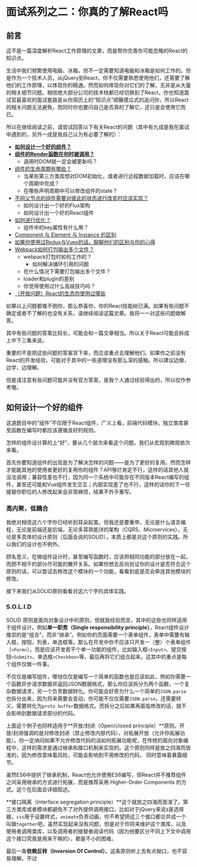 # 面试系列之二：你真的了解React吗

## 前言

这不是一篇深度解析React工作原理的文章，而是帮你完善你可能忽略的React的知识点。

生活中我们频繁使用电脑、冰箱，但不一定需要知道电脑和冰箱是如何工作的。但是作为一个技术人员，从jQuery到React，你不仅需要熟悉使用他们，还需要了解他们的工作原理，以体现你的精通。然而如何体现你对它们的了解，无非是从大量的相关细节问题。相信绝大部分公司的技术栈都已经切换到了React，你也知道面试官最喜欢的面试套路是从你简历上的“知识点”顺藤摸瓜式的追问你，所以React的相关问题无法避免，而同时你也要问自己是否真的了解它，还只是会使用它而已。

所以在继续阅读之前，请尝试回答以下有关React的问题（其中有九成是我在面试中遇到的，另外一成是我自己认为有必要了解的）：

- **[如何设计一个好的组件？](#design_component)**
- **[组件的Render函数在何时被调用？](#when_render_invoked)**
    - 调用时DOM就一定会被更新吗？
- [组件的生命周期有哪些？](#react_lifecircle)
    - 当某些第三方类库想对DOM初始化，或者进行远程数据加载时，应该在哪个周期中完成？
    - 在哪些声明周期中可以修改组件的state？
- [不同父节点的组件需要对彼此的状态进行改变时应该实现？](#component_communication)
    - 如何设计出一个好的Flux架构
    - 如何设计出一个好的React组件
- [如何进行优化？](#component_optimize)
    - 组件中的key属性有什么用？
- [Component 与 Element 与 Instance 的区别](#component_element_diff)
- [如果你使用过Redux与Vuex的话，聊聊他们的区别与你的心得](#flux_vs_vuex)
- [Webpack如何打包输出多个文件？](#about_webpack)
    - webpack打包时如何工作的？
        - 如何解决循环引用的问题
    - 在什么情况下需要打包输出多个文件？
    - loader和plugin的差别
    - 你觉得使用过什么高级技巧吗？
- [（开放问题）React的生态你使用过哪些](#webpack_ecology)

如果以上问题都难不倒你，那么恭喜你，你的React技能树已满。如果有些问题不确定或者不了解的也没有关系，请继续阅读这篇文章。我将一一对这些问题做解答。

其中有些问题的答案比较长，可能会和一篇文章相当。所以关于React可能会拆成上中下三集来说。

重要的不是把这些问题的答案背下来，而应该重点去理解他们。如果你之前没有React的开发经验，可能对于其中的一些道理没有那么深的感触。所以建议边做，边学，边理解。

但是请注意有些问题可能并没有官方答案，是我个人通过经验得出的，所以仅作参考喔。

## 如何设计一个好的组件<a name="design_component"></a>

这道题目中的“组件”不仅限于React组件，广义上看，前端代码模块，独立类库甚至函数在编写时都应该遵循良好的规则。

怎样的组件设计算的上“好”，要从几个层次来看这个问题。我们从宏观到微观依次来看。

首先你要知道组件的出现是为了解决怎样的问题——是为了更好的复用。然而怎样才能能其他的使用者更好的复用你的组件？API够烂肯定不行，这样的话其他人就没法调用；兼容性差也不行，因为同一个系统中可能存在不同版本React编写的组件，甚至还可能和Vue组件发生交互；内部实现差了也不行，这样的话你的下一任接替你职位的人修改起来会非常麻烦，结果不外乎重写。

### 高内聚，低耦合

我绝对相信这六个字你已经听到耳朵起茧。但我还是要重申，无论是什么语言编程，无论是前端还是后端，无论多耳熟能详的架构（CQRS、Microervices），无论是多具体的设计原则（后面会说的SOLID），本质上都是对这个原则的实践。所以我们的设计也不例外。

顾名思义，在做组件设计时，甚至编写函数时，应该把相同功能的部分放在一起，而把不相干的部分尽可能的撇开关系。如果你想去反向验证你的设计是否符合这个原则的话，可以尝试去修改这个模块的一个功能，看看到底是否会牵连其他模块的修改。

接下来我们从SOLID原则看看对这六个字的具体实践。

### S.O.L.I.D

SOLID 原则是面向对象设计中的原则，但就我经验而言，其中的这些也同样适用于组件设计。例如**单一职责（Single responsibility principle）**，React组件设计推崇的是“组合”，而非“继承”。例如你的页面需要一个表单组件，表单中需要有输入框，按钮，列表，单选框等。那么在开发中你不应该只开发一（整）个表单组件（`<Form>`），而是应该开发若干个单一功能的组件，比如输入框`<Input>`、提交按钮`<Submit>`、单选框`<Checkbox>`等，最后再将它们组合起来。这其中的重点是每个组件仅做一件事。

不仅仅是编写组件，哪怕仅仅是编写一个简单的函数也是应该如此，例如你需要一个函数异步请求数据并返回JSON数据格式，那么你应该拆分为两个函数，一个复杂数据请求，另一个负责数据转化。你可能会好奇为什么一个简单的`JSON.parse`也拆分出来，因为将来需要会变动，你可能不仅仅需要`JSON.parse`，还需要转义，需要转化为`proto buffer`数据格式。而拆分之后如果再面临修改的话，就不会影响到数据请求部分的代码。

上面这个例子也同样适用于**开放/封闭（Open/closed principle）**原则。开放/封闭强调的是对修改封闭（禁止修改内部代码），对拓展开放（允许你拓展功能）。你一定纳闷如果不允许修改代码的话如何拓展功能呢，在传统的面向对象编程中，这样的需求是通过继承和接口机制来实现的。这个原则同样是放之四海而皆准的，因为修改意味着风险，可能会影响到不用修改的代码， 同时意味着暴露细节。

虽然ES6中提拱了继承机制，React也允许使用ES6编写，但React并不推荐组件之间采用继承的方式进行拓展，而是推荐采用 Higher-Order Components 的方式。这个在后面会详细叙述。

**接口隔离（Interface segregation principle）**这个就放之四海而皆准了。第三方类库或者模块都避免不了对外提供调用接口，比如对于jQuery来说`$`是选择器，`css`用于设置样式，`animate`负责动画，你不希望把这三个接口都合并成一个叫做`together`吧，虽然实现起来没有问题，但是对于你将来维护这个类库，以及使用者调用类库，以及调用者的接替者阅读代码（因为他要区分不同上下文中调用这个接口究竟是用来干嘛的），都是不小的困难。

最后一条**依赖反转（Inversion Of Control）**。这条原则听上去有点拗口，也不容易理解。不过
